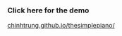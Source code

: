 ### Click here for the demo
[chinhtrung.github.io/thesimplepiano/](https://chinhtrung.github.io/thesimplepiano/)
